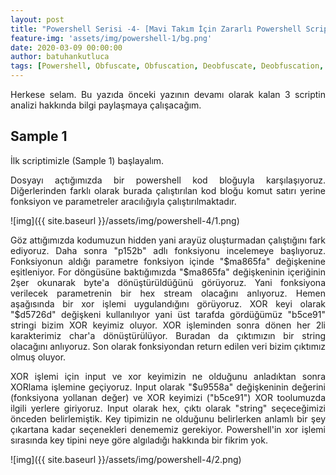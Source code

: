 ```yaml
---
layout: post
title: "Powershell Serisi -4- [Mavi Takım İçin Zararlı Powershell Script Analizi Part 2]"
feature-img: 'assets/img/powershell-1/bg.png'
date: 2020-03-09 00:00:00
author: batuhankutluca
tags: [Powershell, Obfuscate, Obfuscation, Deobfuscate, Deobfuscation, Enhanced Logging, Logging, Module Logging, Script Block Logging, Transcription]
---
```


<p align="justify">Herkese selam. Bu yazıda önceki yazının devamı olarak kalan 3 scriptin analizi hakkında bilgi paylaşmaya çalışacağım.</p> 

## Sample 1

İlk scriptimizle (Sample 1) başlayalım.

<p align="justify">Dosyayı açtığımızda bir powershell kod bloğuyla karşılaşıyoruz. Diğerlerinden farklı olarak burada çalıştırılan kod bloğu komut satırı yerine fonksiyon ve parametreler aracılığıyla çalıştırılmaktadır.</p>

![img]({{ site.baseurl }}/assets/img/powershell-4/1.png)

<p align="justify">Göz attığımızda kodumuzun hidden yani arayüz oluşturmadan çalıştığını fark ediyoruz. Daha sonra "p152b" adlı fonksiyonu incelemeye başlıyoruz. Fonksiyonun aldığı parametre fonksiyon içinde "$ma865fa" değişkenine eşitleniyor. For döngüsüne baktığımızda "$ma865fa" değişkeninin içeriğinin 2şer okunarak byte'a dönüştürüldüğünü görüyoruz. Yani fonksiyona verilecek parametrenin bir hex stream olacağını anlıyoruz. Hemen aşağısında bir xor işlemi uygulandığını görüyoruz. XOR keyi olarak "$d5726d" değişkeni kullanılıyor yani üst tarafda gördüğümüz "b5ce91" stringi bizim XOR keyimiz oluyor. XOR işleminden sonra dönen her 2li karakterimiz char'a dönüştürülüyor. Buradan da çıktımızın bir string olacağını anlıyoruz. Son olarak fonksiyondan return edilen veri bizim çıktımız olmuş oluyor.</p>

<p align="justify">XOR işlemi için input ve xor keyimizin ne olduğunu anladıktan sonra XORlama işlemine geçiyoruz. Input olarak "$u9558a" değişkeninin değerini (fonksiyona yollanan değer) ve XOR keyimizi ("b5ce91") XOR toolumuzda ilgili yerlere giriyoruz. Input olarak hex, çıktı olarak "string" seçeceğimizi önceden belirlemiştik. Key tipimizin ne olduğunu belirlerken anlamlı bir şey çıkartana kadar seçenekleri denememiz gerekiyor. Powershell'in xor işlemi sırasında key tipini neye göre algıladığı hakkında bir fikrim yok.</p>

![img]({{ site.baseurl }}/assets/img/powershell-4/2.png)

